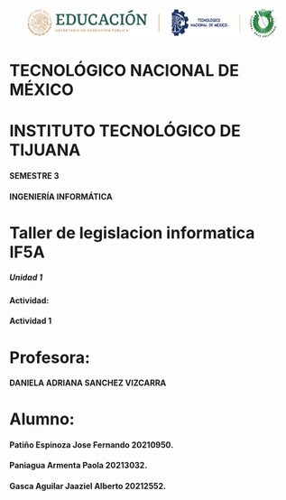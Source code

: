 <p align="center"><img src="IMG/LOGOTIPO.png"/></p>

# TECNOLÓGICO NACIONAL DE MÉXICO  
# INSTITUTO TECNOLÓGICO DE TIJUANA  
#### SEMESTRE 3 
#### INGENIERÍA INFORMÁTICA 
 
# Taller de legislacion informatica IF5A 
##### Unidad 1 
#### Actividad:  
#### Actividad 1
 
# Profesora:  
#### DANIELA ADRIANA SANCHEZ VIZCARRA
 
# Alumno:  
#### Patiño Espinoza Jose Fernando 20210950.
#### Paniagua Armenta Paola 20213032.
#### Gasca Aguilar Jaaziel Alberto 20212552.